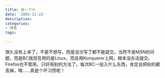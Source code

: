 ```yaml
---
title: 冒一下头
date: '2005-11-22'
description:
categories:
- 博客
tags:
	
---
```

很久没有上来了，不是不想写，而是没次写了都不能提交。当然不是MSN的问题，而是BC我现在用的是Linux，而且用Konqueror上网，根本没办法提交。Firefox也不管用，只好用别的方法了。每次BC一投入什么东西，肯定会把别的都丢掉，唉……真是个坏习惯呢！